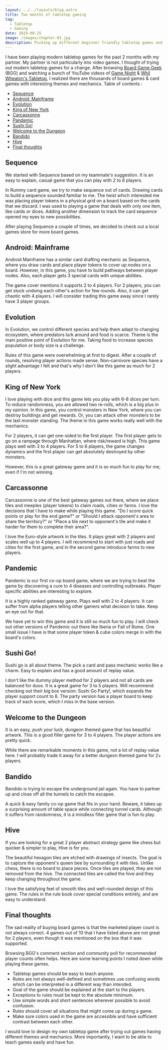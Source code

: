```yaml
---
layout: ../../layouts/blog.astro
title: Two months of tabletop gaming
tag:
  - Tabletop
  - Gaming
date: 2019-08-25
image: /images/chapter-03.jpg
description: Picking up different beginner friendly tabletop games and explaining my thought process for two players.
---
```

I have been playing modern tabletop games for the past 2 months with my partner. My partner is not particularly into video games. I thought of trying out modern tabletop games for a change. After browsing [Board Game Geek](https://boardgamegeek.com/) (BGG) and watching a bunch of YouTube videos of [Game Night](https://www.youtube.com/user/boardgamegeektv/playlists) & [Whil Wheaton's Tabletop](https://www.youtube.com/playlist?list=PL7atuZxmT956cWFGxqSyRdn6GWhBxiAwE), I realized there are thousands of board games & card games with interesting themes and mechanics.
Table of contents :

- [Sequence](#sequence)
- [Android: Mainframe](#android-mainframe)
- [Evolution](#evolution)
- [King of New York](#king-of-new-york)
- [Carcassonne](#carcassonne)
- [Pandemic](#pandemic)
- [Sushi Go!](#sushi-go)
- [Welcome to the Dungeon](#welcome-to-the-dungeon)
- [Bandido](#bandido)
- [Hive](#hive)
- [Final thoughts](#final-thoughts)

## Sequence
We started with Sequence based on my teammate's suggestion. It is an easy to explain, casual game that you can play with 2 to 6 players.

In Rummy card game, we try to make sequence out of cards. Drawing cards to build a sequence sounded familiar to me. The twist which interested me was placing player tokens in a physical grid on a board based on the cards that we discard. I was used to playing a game that deals with only one item, like cards or dices. Adding another dimension to track the card sequence opened my eyes to new possibilities.

After playing Sequence a couple of times, we decided to check out a local games store for more board games.

## Android: Mainframe
Android Mainframe has a similar card drafting mechanic as Sequence, where you draw cards and place player tokens to cover up nodes on a board. However, in this game, you have to build pathways between player nodes. Also, each player gets 3 special cards with unique abilities.

The game cover mentions it supports 2 to 4 players. For 2 players, you can get stuck undoing each other's action for few rounds. Also, it can get chaotic with 4 players. I will consider trading this game away since I rarely have 3 player groups.

## Evolution
In Evolution, we control different species and help them adapt to changing ecosystem, where predators lurk around and food is scarce. Theme is the main positive point of Evolution for me. Taking food to increase species population or body size is a challenge.

Rules of this game were overwhelming at first to digest. After a couple of rounds, resolving player actions made sense. Non-carnivore species have a slight advantage I felt and that's why I don't like this game as much for 2 players.

## King of New York
I love playing with dice and this game lets you play with 6-8 dices per turn. To reduce randomness, you are allowed two re-rolls, which is a big plus in my opinion. In this game, you control monsters in New York, where you can destroy buildings and get rewards. Or, you can attack other monsters to be the last monster standing. The theme in this game works really well with the mechanics.

For 2 players, it can get one-sided to the first player. The first player gets to go on a rampage through Manhattan, where risk/reward is high. This game plays well with 3 to 4 players. For 5 to 6 players, the game changes dynamics and the first player can get absolutely destroyed by other monsters.

However, this is a great gateway game and it is so much fun to play for me, even if I'm not winning.

## Carcassonne
Carcassonne is one of the best gateway games out there, where we place tiles and meeples (player tokens) to claim roads, cities or farms. I love the decisions that I have to make while playing this game. "Do I score quick points or play for the end game?" or "Should I attack opponent's area to share the territory?" or "Place a tile next to opponent's tile and make it harder for them to complete their area?".

I love the Euro-style artwork in the tiles. It plays great with 2 players and scales well up to 4 players. I will recommend to start with just roads and cities for the first game, and in the second game introduce farms to new players.

## Pandemic
Pandemic is our first co-op board game, where we are trying to beat the game by discovering a cure to 4 diseases and controlling outbreaks. Player specific abilities are interesting to explore.

It is a highly ranked gateway game. Plays well with 2 to 4 players. It can suffer from alpha players telling other gamers what decision to take. Keep an eye out for that.

We have yet to win this game and it is still so much fun to play. I will check out other versions of Pandemic out there like Iberia or Fall of Rome. One small issue I have is that some player token & cube colors merge in with the board's colors.

## Sushi Go!
Sushi go is all about theme. The pick a card and pass mechanic works like a charm. Easy to explain and has a good amount of replay value.

I don't like the dummy player method for 2 players and not all cards are balanced for duos. It is a great game for 3 to 5 players. Will recommend checking out their big box version: Sushi Go Party!,  which expands the player support count to 8. The party version has a player board to keep track of each score, which I miss in the base version.

## Welcome to the Dungeon
It is an easy, push your luck, dungeon themed game that has beautiful artwork. This is a good filler game for 3 to 4 players. The player actions are pretty quick.

While there are remarkable moments in this game, not a lot of replay value here. I will probably trade it away for a better dungeon themed game for 2+ players.

## Bandido
Bandido is trying to escape the underground jail again. You have to partner up and close off all the tunnels to catch the escapee.

A quick & easy family co-op game that fits in your hand. Beware, it takes up a surprising amount of table space while connecting tunnel cards. Although it suffers from randomness, it is a mindless filler game that is fun to play.

## Hive
If you are looking for a great 2 player abstract strategy game like chess but quicker & simpler to play, Hive is for you.

The beautiful hexagon tiles are etched with drawings of insects. The goal is to capture the opponent's queen bee by surrounding it with tiles. Unlike chess, there is no board to place pieces. Once tiles are played, they are not removed from the hive. The connected tiles are called the hive and they keep changing throughout the game.

I love the satisfying feel of smooth tiles and well-rounded design of this game. The rules in the rule book cover special conditions entirely, and are easy to understand.

## Final thoughts
The sad reality of buying board games is that the marketed player count is not always correct. 4 games out of 10 that I have listed above are not great for 2 players, even though it was mentioned on the box that it was supported.

Browsing BGG's comment section and community poll for recommended player counts often helps. Here are some learning points I noted down while playing these games.
* Tabletop games should be easy to teach anyone.
* Rules are not always well-defined and sometimes use confusing words which can be interpreted in a different way than intended.
* Goal of the game should be explained at the start to the players.
* Exceptions to rules must be kept to the absolute minimum.
* Use simple words and short sentences wherever possible to avoid confusion.
* Rules should cover all situations that might come up during a game.
* Make sure colors used in the game are accessible and have sufficient contrast between each other.

I would love to design my own tabletop game after trying out games having different themes and mechanics. More importantly, I want to be able to teach games easily and have fun.
